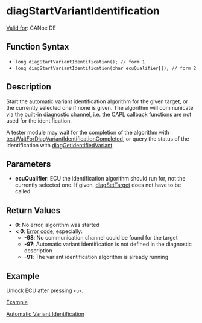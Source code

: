 # diagStartVariantIdentification

[Valid for](../../../Shared/FeatureAvailability.md): CANoe DE

## Function Syntax

- `long diagStartVariantIdentification(); // form 1`
- `long diagStartVariantIdentification(char ecuQualifier[]); // form 2`

## Description

Start the automatic variant identification algorithm for the given target, or the currently selected one if none is given. The algorithm will communicate via the built-in diagnostic channel, i.e. the CAPL callback functions are not used for the identification.

A tester module may wait for the completion of the algorithm with [testWaitForDiagVariantIdentificationCompleted](../../Test/Functions/CAPLfunctionTestWaitForDiagVariantIdentificationCompleted.md), or query the status of the identification with [diagGetIdentifiedVariant](CAPLfunctionDiagGetIdentifiedVariant.md).

## Parameters

- **ecuQualifier**: ECU the identification algorithm should run for, not the currently selected one. If given, [diagSetTarget](CAPLfunctionDiagSetTarget.md) does not have to be called.

## Return Values

- **0**: No error, algorithm was started
- **< 0**: [Error code](../CAPLfunctionsDiagnosticsErrorCode.md), especially:
  - **-98**: No communication channel could be found for the target
  - **-97**: Automatic variant identification is not defined in the diagnostic description
  - **-91**: The variant identification algorithm is already running

## Example

Unlock ECU after pressing `<u>`.

[Example](../CAPLfunctionsExampleAutomaticVariantIdentification.md)

[Automatic Variant Identification](../../../CANoeCANalyzer/Diagnostics/Test/DiagnosticsAutomaticVariantIdentification.md)
